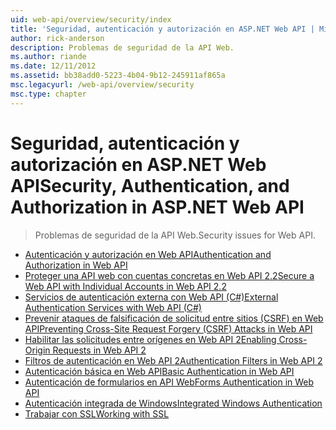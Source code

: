 ```yaml
---
uid: web-api/overview/security/index
title: 'Seguridad, autenticación y autorización en ASP.NET Web API | Microsoft Docs'
author: rick-anderson
description: Problemas de seguridad de la API Web.
ms.author: riande
ms.date: 12/11/2012
ms.assetid: bb38add0-5223-4b04-9b12-245911af865a
msc.legacyurl: /web-api/overview/security
msc.type: chapter
---
```

<a name="security-authentication-and-authorization-in-aspnet-web-api"></a><span data-ttu-id="5304d-103">Seguridad, autenticación y autorización en ASP.NET Web API</span><span class="sxs-lookup"><span data-stu-id="5304d-103">Security, Authentication, and Authorization in ASP.NET Web API</span></span>
====================
> <span data-ttu-id="5304d-104">Problemas de seguridad de la API Web.</span><span class="sxs-lookup"><span data-stu-id="5304d-104">Security issues for Web API.</span></span>


- [<span data-ttu-id="5304d-105">Autenticación y autorización en Web API</span><span class="sxs-lookup"><span data-stu-id="5304d-105">Authentication and Authorization in Web API</span></span>](authentication-and-authorization-in-aspnet-web-api.md)
- [<span data-ttu-id="5304d-106">Proteger una API web con cuentas concretas en Web API 2.2</span><span class="sxs-lookup"><span data-stu-id="5304d-106">Secure a Web API with Individual Accounts in Web API 2.2</span></span>](individual-accounts-in-web-api.md)
- [<span data-ttu-id="5304d-107">Servicios de autenticación externa con Web API (C#)</span><span class="sxs-lookup"><span data-stu-id="5304d-107">External Authentication Services with Web API (C#)</span></span>](external-authentication-services.md)
- [<span data-ttu-id="5304d-108">Prevenir ataques de falsificación de solicitud entre sitios (CSRF) en Web API</span><span class="sxs-lookup"><span data-stu-id="5304d-108">Preventing Cross-Site Request Forgery (CSRF) Attacks in Web API</span></span>](preventing-cross-site-request-forgery-csrf-attacks.md)
- [<span data-ttu-id="5304d-109">Habilitar las solicitudes entre orígenes en Web API 2</span><span class="sxs-lookup"><span data-stu-id="5304d-109">Enabling Cross-Origin Requests in Web API 2</span></span>](enabling-cross-origin-requests-in-web-api.md)
- [<span data-ttu-id="5304d-110">Filtros de autenticación en Web API 2</span><span class="sxs-lookup"><span data-stu-id="5304d-110">Authentication Filters in Web API 2</span></span>](authentication-filters.md)
- [<span data-ttu-id="5304d-111">Autenticación básica en Web API</span><span class="sxs-lookup"><span data-stu-id="5304d-111">Basic Authentication in Web API</span></span>](basic-authentication.md)
- [<span data-ttu-id="5304d-112">Autenticación de formularios en API Web</span><span class="sxs-lookup"><span data-stu-id="5304d-112">Forms Authentication in Web API</span></span>](forms-authentication.md)
- [<span data-ttu-id="5304d-113">Autenticación integrada de Windows</span><span class="sxs-lookup"><span data-stu-id="5304d-113">Integrated Windows Authentication</span></span>](integrated-windows-authentication.md)
- [<span data-ttu-id="5304d-114">Trabajar con SSL</span><span class="sxs-lookup"><span data-stu-id="5304d-114">Working with SSL</span></span>](working-with-ssl-in-web-api.md)
